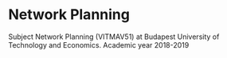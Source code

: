# Network Planning
Subject Network Planning (VITMAV51) at Budapest University of Technology and Economics. Academic year 2018-2019
